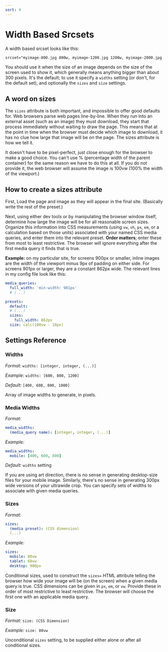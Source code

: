 ```yaml
---
sort: 4
---
```


# Width Based Srcsets

A width based srcset looks like this:

```html
srcset="myimage-800.jpg 800w, myimage-1200.jpg 1200w, myimage-2000.jpg 2000w"
```

You should use it when the size of an image depends on the size of the screen used to show it, which
generally means anything bigger than about 300 pixels. It's the default; to use it specify a
`widths` setting (or don't, for the default set), and optionally the `sizes` and `size` settings.

## A word on sizes

The `sizes` attribute is both important, and impossible to offer good defaults for. Web browsers parse
web pages line-by-line. When they run into an external asset (such as an image) they must download,
they start that process immediately without waiting to draw the page. This means that at the point
in time when the browser must decide which image to download, it has no clue how large that image
will be on the page. The sizes attribute is how we tell it.

It doesn't have to be pixel-perfect, just close enough for the browser to make a good choice.  You
can't use % (percentage width of the parent container) for the same reason we have to do this at
all. If you do not provide it, the web browser will assume the image is 100vw (100% the width of
the viewport.)

## How to create a sizes attribute

First, Load the page and image as they will appear in the final site. (Basically write the rest of
the preset.)

Next, using either dev tools or by manipulating the browser window itself, determine how large the
image will be for all reasonable screen sizes. Organize this information into CSS measurements
(using `vw`, `vh`, `px`, `em`, or a calculation based on those units) associated with your
named CSS media queries, and enter them into the relevant preset. **Order matters**; enter these
from most to least restrictive. The browser will ignore everything after the first media query it
finds that is true.

**Example:** on my particular site, for screens 900px or smaller, inline images are the width of the
viewport minus 9px of padding on either side. For screens 901px or larger, they are a constant 862px
wide. The relevant lines in my config file look like this:

```yml
media_queries: 
  full_width: 'min-width: 901px'
  # (...)

presets:
  default:
  # (...)
  sizes:
    full_width: 862px
  size: calc(100vw - 18px)
```

## Settings Reference

### Widths

_Format:_ `widths: [integer, integer, (...)]`

_Example:_ `widths: [600, 800, 1200]`

_Default_: `[400, 600, 800, 1000]`

Array of image widths to generate, in pixels.

### Media Widths

_Format:_

```yml
media_widths:
  (media_query name): [integer, integer, (...)]
```

_Example:_

```yml
media_widths:
  mobile: [400, 600, 800]
```

_Default:_ `widths` setting

If you are using art direction, there is no sense in generating desktop-size files for your mobile
image. Similarly, there's no sense in generating 300px wide versions of your ultrawide crop. You can
specify sets of widths to associate with given media queries.

### Sizes

_Format:_

```yml
sizes:
  (media preset): (CSS dimension)
  (...)
```

_Example:_

```yml
sizes:
  mobile: 80vw
  tablet: 60vw
  desktop: 900px
```

Conditional sizes, used to construct the `sizes=` HTML attribute telling the browser how wide your
image will be (on the screen) when a given media query is true. CSS dimensions can be given in `px`,
`em`, or `vw`. Provide these in order of most restrictive to least restrictive. The browser will
choose the first one with an applicable media query.

### Size

_Format:_ `size: (CSS Dimension)`

_Example:_ `size: 80vw`

Unconditional `sizes` setting, to be supplied either alone or after all conditional sizes.
